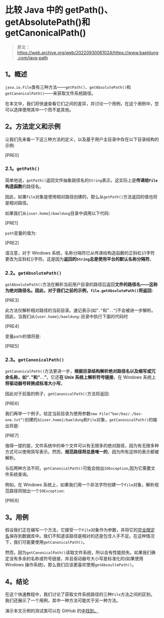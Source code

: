 # 比较 Java 中的 getPath()、getAbsolutePath()和 getCanonicalPath()

> 原文：<https://web.archive.org/web/20220930061024/https://www.baeldung.com/java-path>

## **1。概述**

`java.io.File`类有三种方法——`getPath()`、`getAbsolutePath()`和`getCanonicalPath()`——来获取文件系统路径。

在本文中，我们将快速查看它们之间的差异，并讨论一个用例，在这个用例中，您可以选择使用其中一个而不是其他。

## **2。方法定义和示例**

让我们先来看一下这三种方法的定义，以及基于用户主目录中存在以下目录结构的示例:

[PRE0]

### **2.1。`getPath()`**

简单地说，`getPath()`返回文件抽象路径名的`String`表示。这实际上是**传递给`File`构造函数**的路径名。

因此，如果`File`对象是使用相对路径创建的，那么从`getPath()`方法返回的值也将是相对路径。

如果我们从`{user.home}/baeldung`目录中调用以下代码:

[PRE1]

`path`变量的值为:

[PRE2]

请注意，对于 Windows 系统，名称分隔符已从传递给构造函数的正斜杠(/)字符更改为反斜杠(\)字符。这是因为**返回的`String`总是使用平台的默认名称分隔符**。

### **2.2。`getAbsolutePath()`**

`getAbsolutePath()`方法在解析当前用户目录的路径后返回**文件的路径名——这称为绝对路径名。因此，对于我们之前的示例，`file.getAbsolutePath()`将返回:**

[PRE3]

此方法仅解析相对路径的当前目录。速记表示(如"`.”`和"`..”`)不会被进一步解析。因此，当我们从`{user.home}/baeldung:`目录中执行下面的代码时

[PRE4]

变量`path`的值将是:

[PRE5]

### **2.3。`getCanonicalPath()`**

`getCanonicalPath()`方法更进一步，**根据目录结构解析绝对路径名以及缩写或冗余名称，如“`.`”和“`..`”**。它还**在 Unix 系统上解析符号链接**，在 Windows 系统上**将驱动器号转换成标准大小写**。

因此对于前面的例子，`getCanonicalPath()`方法将返回:

[PRE6]

我们再举一个例子。给定当前目录为使用参数`new File(“bar/baz/./baz-one.txt”)`创建的`${user.home}/baeldung`和`File`对象，`getCanonicalPath()`的输出将是:

[PRE7]

值得一提的是，文件系统中的单个文件可以有无限多的绝对路径，因为有无限多种方式可以使用简写表示。然而，**规范路径将总是唯一的**，因为所有这样的表示都被解析。

与后两种方法不同，`getCanonicalPath()`可能会抛出`IOException`,因为它需要文件系统查询。

例如，在 Windows 系统上，如果我们用一个非法字符创建一个`File`对象，解析规范路径将抛出一个`IOException`:

[PRE8]

## **3。用例**

假设我们正在编写一个方法，它接受一个`File`对象作为参数，并将它的[完全限定名](https://web.archive.org/web/20220626202045/https://en.wikipedia.org/wiki/Fully_qualified_name#Filenames_and_paths)保存到数据库中。我们不知道该路径是相对的还是包含人手不足。在这种情况下，我们可能要使用`getCanonicalPath()`。

然而，因为`getCanonicalPath()`读取文件系统，所以会有性能损失。如果我们确定没有多余的名称或符号链接，并且驱动器号大小写是标准化的(如果使用 Windows 操作系统)，那么我们应该更喜欢使用`getAbsoultePath()`。

## **4。结论**

在这个快速教程中，我们讨论了获取文件系统路径的三种`File`方法之间的区别。我们还展示了一个用例，其中一种方法可能优于另一种方法。

演示本文示例的测试类可以在 GitHub 的[中找到。](https://web.archive.org/web/20220626202045/https://github.com/eugenp/tutorials/tree/master/core-java-modules/core-java-io-apis)